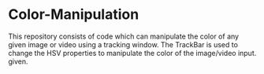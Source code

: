 # Color-Manipulation
This repository consists of code which can manipulate the color of any given image or video using a tracking window. The TrackBar is used to change the HSV properties to manipulate the color of the image/video input. given.
